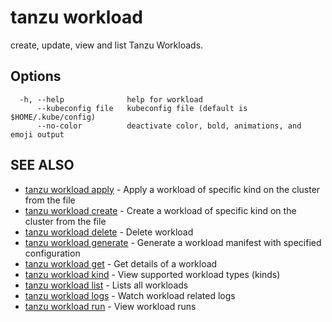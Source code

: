 # tanzu workload

create, update, view and list Tanzu Workloads.

## Options

```console
  -h, --help              help for workload
      --kubeconfig file   kubeconfig file (default is $HOME/.kube/config)
      --no-color          deactivate color, bold, animations, and emoji output
```

## SEE ALSO

* [tanzu workload apply](tanzu_workload_apply.hbs.md)	 - Apply a workload of specific kind on the cluster from the file
* [tanzu workload create](tanzu_workload_create.hbs.md)	 - Create a workload of specific kind on the cluster from the file
* [tanzu workload delete](tanzu_workload_delete.hbs.md)	 - Delete workload
* [tanzu workload generate](tanzu_workload_generate.hbs.md)	 - Generate a workload manifest with specified configuration
* [tanzu workload get](tanzu_workload_get.hbs.md)	 - Get details of a workload
* [tanzu workload kind](tanzu_workload_kind.hbs.md)	 - View supported workload types (kinds)
* [tanzu workload list](tanzu_workload_list.hbs.md)	 - Lists all workloads
* [tanzu workload logs](tanzu_workload_logs.hbs.md)	 - Watch workload related logs
* [tanzu workload run](tanzu_workload_run.hbs.md)	 - View workload runs

